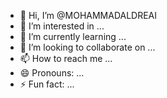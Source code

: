 - 👋 Hi, I’m @MOHAMMADALDREAI
- 👀 I’m interested in ...
- 🌱 I’m currently learning ...
- 💞️ I’m looking to collaborate on ...
- 📫 How to reach me ...
- 😄 Pronouns: ...
- ⚡ Fun fact: ...

<!---
MOHAMMADALDREAI/MOHAMMADALDREAI is a ✨ special ✨ repository because its `README.md` (this file) appears on your GitHub profile.
You can click the Preview link to take a look at your changes.
--->
